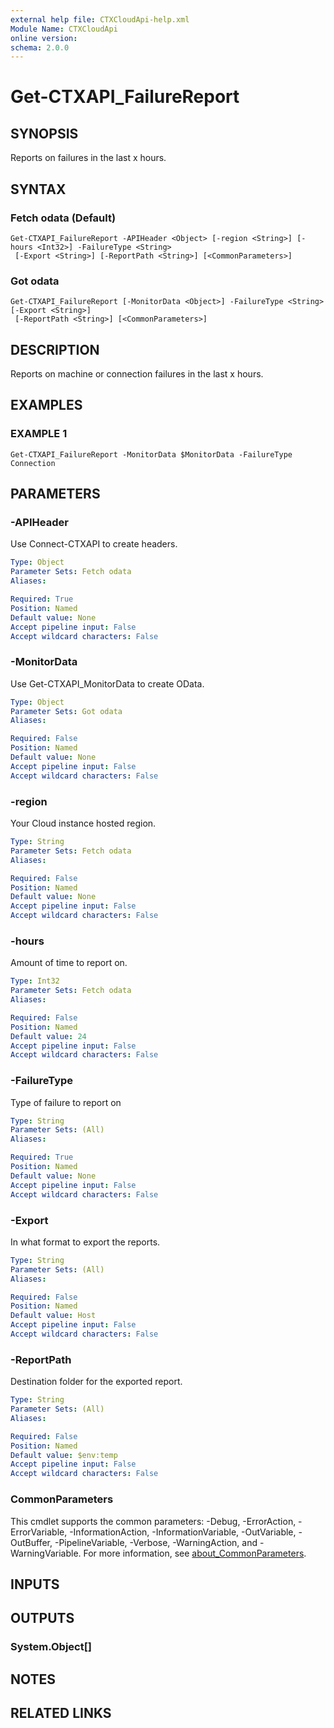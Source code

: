 ```yaml
---
external help file: CTXCloudApi-help.xml
Module Name: CTXCloudApi
online version:
schema: 2.0.0
---
```


# Get-CTXAPI_FailureReport

## SYNOPSIS
Reports on failures in the last x hours.

## SYNTAX

### Fetch odata (Default)
```
Get-CTXAPI_FailureReport -APIHeader <Object> [-region <String>] [-hours <Int32>] -FailureType <String>
 [-Export <String>] [-ReportPath <String>] [<CommonParameters>]
```

### Got odata
```
Get-CTXAPI_FailureReport [-MonitorData <Object>] -FailureType <String> [-Export <String>]
 [-ReportPath <String>] [<CommonParameters>]
```

## DESCRIPTION
Reports on machine or connection failures in the last x hours.

## EXAMPLES

### EXAMPLE 1
```
Get-CTXAPI_FailureReport -MonitorData $MonitorData -FailureType Connection
```

## PARAMETERS

### -APIHeader
Use Connect-CTXAPI to create headers.

```yaml
Type: Object
Parameter Sets: Fetch odata
Aliases:

Required: True
Position: Named
Default value: None
Accept pipeline input: False
Accept wildcard characters: False
```

### -MonitorData
Use Get-CTXAPI_MonitorData to create OData.

```yaml
Type: Object
Parameter Sets: Got odata
Aliases:

Required: False
Position: Named
Default value: None
Accept pipeline input: False
Accept wildcard characters: False
```

### -region
Your Cloud instance hosted region.

```yaml
Type: String
Parameter Sets: Fetch odata
Aliases:

Required: False
Position: Named
Default value: None
Accept pipeline input: False
Accept wildcard characters: False
```

### -hours
Amount of time to report on.

```yaml
Type: Int32
Parameter Sets: Fetch odata
Aliases:

Required: False
Position: Named
Default value: 24
Accept pipeline input: False
Accept wildcard characters: False
```

### -FailureType
Type of failure to report on

```yaml
Type: String
Parameter Sets: (All)
Aliases:

Required: True
Position: Named
Default value: None
Accept pipeline input: False
Accept wildcard characters: False
```

### -Export
In what format to export the reports.

```yaml
Type: String
Parameter Sets: (All)
Aliases:

Required: False
Position: Named
Default value: Host
Accept pipeline input: False
Accept wildcard characters: False
```

### -ReportPath
Destination folder for the exported report.

```yaml
Type: String
Parameter Sets: (All)
Aliases:

Required: False
Position: Named
Default value: $env:temp
Accept pipeline input: False
Accept wildcard characters: False
```

### CommonParameters
This cmdlet supports the common parameters: -Debug, -ErrorAction, -ErrorVariable, -InformationAction, -InformationVariable, -OutVariable, -OutBuffer, -PipelineVariable, -Verbose, -WarningAction, and -WarningVariable. For more information, see [about_CommonParameters](http://go.microsoft.com/fwlink/?LinkID=113216).

## INPUTS

## OUTPUTS

### System.Object[]
## NOTES

## RELATED LINKS

